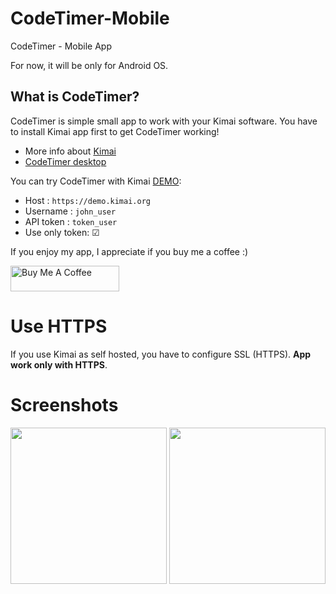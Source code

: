 # CodeTimer-Mobile
CodeTimer - Mobile App

For now, it will be only for Android OS.

## What is CodeTimer?
CodeTimer is simple small app to work with your Kimai software. You have to install Kimai app first to get CodeTimer working!

- More info about [Kimai](https://www.kimai.org/)
- [CodeTimer desktop](https://github.com/owlysk/CodeTimer)

You can try CodeTimer with Kimai [DEMO](https://www.kimai.org/en/demo.html):
- Host : `https://demo.kimai.org`
- Username : `john_user`
- API token :  `token_user`
- Use only token: &#9745;

If you enjoy my app, I appreciate if you buy me a coffee :)  

<a href="https://www.buymeacoffee.com/owlysk" target="_blank"><img src="https://cdn.buymeacoffee.com/buttons/default-yellow.png" alt="Buy Me A Coffee" height="41" width="174"></a>

# Use HTTPS

If you use Kimai as self hosted, you have to configure SSL (HTTPS). __App work only with HTTPS__.

# Screenshots
<img src="https://github.com/user-attachments/assets/af797736-c806-4723-b5c1-b601cfa15e93" width="250"/>
<img src="https://github.com/user-attachments/assets/7a8c6de7-9b13-4958-a7de-04c647553973" width="250"/>


